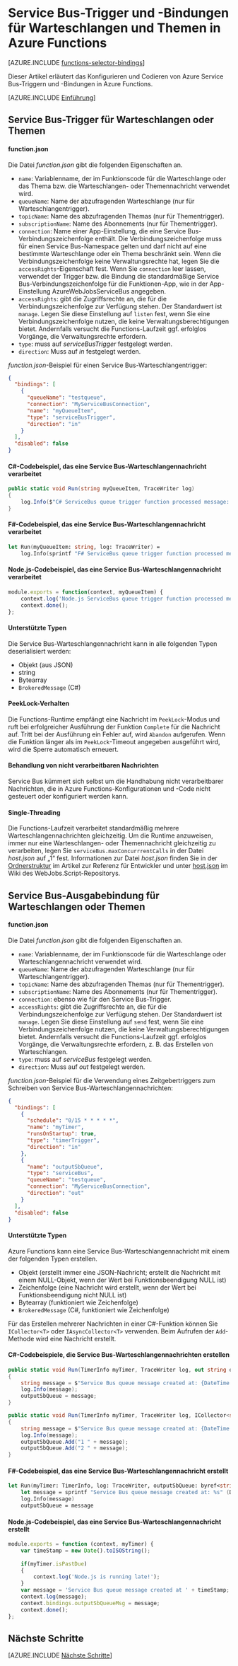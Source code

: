 <properties
	pageTitle="Service Bus-Trigger und -Bindungen in Azure Functions | Microsoft Azure"
	description="Erfahren Sie, wie Azure Service Bus-Trigger und -Bindungen in Azure Functions verwendet werden."
	services="functions"
	documentationCenter="na"
	authors="christopheranderson"
	manager="erikre"
	editor=""
	tags=""
	keywords="Azure Functions, Funktionen, Ereignisverarbeitung, dynamisches Compute, serverlose Architektur"/>

<tags
	ms.service="functions"
	ms.devlang="multiple"
	ms.topic="reference"
	ms.tgt_pltfrm="multiple"
	ms.workload="na"
	ms.date="08/22/2016"
	ms.author="chrande; glenga"/>

# Service Bus-Trigger und -Bindungen für Warteschlangen und Themen in Azure Functions

[AZURE.INCLUDE [functions-selector-bindings](../../includes/functions-selector-bindings.md)]

Dieser Artikel erläutert das Konfigurieren und Codieren von Azure Service Bus-Triggern und -Bindungen in Azure Functions.

[AZURE.INCLUDE [Einführung](../../includes/functions-bindings-intro.md)]

## <a id="sbtrigger"></a> Service Bus-Trigger für Warteschlangen oder Themen

#### function.json

Die Datei *function.json* gibt die folgenden Eigenschaften an.

- `name`: Variablenname, der im Funktionscode für die Warteschlange oder das Thema bzw. die Warteschlangen- oder Themennachricht verwendet wird.
- `queueName`: Name der abzufragenden Warteschlange (nur für Warteschlangentrigger).
- `topicName`: Name des abzufragenden Themas (nur für Thementrigger).
- `subscriptionName`: Name des Abonnements (nur für Thementrigger).
- `connection`: Name einer App-Einstellung, die eine Service Bus-Verbindungszeichenfolge enthält. Die Verbindungszeichenfolge muss für einen Service Bus-Namespace gelten und darf nicht auf eine bestimmte Warteschlange oder ein Thema beschränkt sein. Wenn die Verbindungszeichenfolge keine Verwaltungsrechte hat, legen Sie die `accessRights`-Eigenschaft fest. Wenn Sie `connection` leer lassen, verwendet der Trigger bzw. die Bindung die standardmäßige Service Bus-Verbindungszeichenfolge für die Funktionen-App, wie in der App-Einstellung AzureWebJobsServiceBus angegeben.
- `accessRights`: gibt die Zugriffsrechte an, die für die Verbindungszeichenfolge zur Verfügung stehen. Der Standardwert ist `manage`. Legen Sie diese Einstellung auf `listen` fest, wenn Sie eine Verbindungszeichenfolge nutzen, die keine Verwaltungsberechtigungen bietet. Andernfalls versucht die Functions-Laufzeit ggf. erfolglos Vorgänge, die Verwaltungsrechte erfordern.
- `type`: muss auf *serviceBusTrigger* festgelegt werden.
- `direction`: Muss auf *in* festgelegt werden.

*function.json*-Beispiel für einen Service Bus-Warteschlangentrigger:

```json
{
  "bindings": [
    {
      "queueName": "testqueue",
      "connection": "MyServiceBusConnection",
      "name": "myQueueItem",
      "type": "serviceBusTrigger",
      "direction": "in"
    }
  ],
  "disabled": false
}
```

#### C#-Codebeispiel, das eine Service Bus-Warteschlangennachricht verarbeitet

```csharp
public static void Run(string myQueueItem, TraceWriter log)
{
    log.Info($"C# ServiceBus queue trigger function processed message: {myQueueItem}");
}
```

#### F#-Codebeispiel, das eine Service Bus-Warteschlangennachricht verarbeitet

```fsharp
let Run(myQueueItem: string, log: TraceWriter) =
    log.Info(sprintf "F# ServiceBus queue trigger function processed message: %s" myQueueItem)
```

#### Node.js-Codebeispiel, das eine Service Bus-Warteschlangennachricht verarbeitet

```javascript
module.exports = function(context, myQueueItem) {
    context.log('Node.js ServiceBus queue trigger function processed message', myQueueItem);
    context.done();
};
```

#### Unterstützte Typen

Die Service Bus-Warteschlangennachricht kann in alle folgenden Typen deserialisiert werden:

* Objekt (aus JSON)
* string
* Bytearray
* `BrokeredMessage` (C#)

#### <a id="sbpeeklock"></a> PeekLock-Verhalten

Die Functions-Runtime empfängt eine Nachricht im `PeekLock`-Modus und ruft bei erfolgreicher Ausführung der Funktion `Complete` für die Nachricht auf. Tritt bei der Ausführung ein Fehler auf, wird `Abandon` aufgerufen. Wenn die Funktion länger als im `PeekLock`-Timeout angegeben ausgeführt wird, wird die Sperre automatisch erneuert.

#### <a id="sbpoison"></a> Behandlung von nicht verarbeitbaren Nachrichten

Service Bus kümmert sich selbst um die Handhabung nicht verarbeitbarer Nachrichten, die in Azure Functions-Konfigurationen und -Code nicht gesteuert oder konfiguriert werden kann.

#### <a id="sbsinglethread"></a> Single-Threading

Die Functions-Laufzeit verarbeitet standardmäßig mehrere Warteschlangennachrichten gleichzeitig. Um die Runtime anzuweisen, immer nur eine Warteschlangen- oder Themennachricht gleichzeitig zu verarbeiten, legen Sie `serviceBus.maxConcurrrentCalls` in der Datei *host.json* auf „1“ fest. Informationen zur Datei *host.json* finden Sie in der [Ordnerstruktur](functions-reference.md#folder-structure) im Artikel zur Referenz für Entwickler und unter [host.json](https://github.com/Azure/azure-webjobs-sdk-script/wiki/host.json) im Wiki des WebJobs.Script-Repositorys.

## <a id="sboutput"></a> Service Bus-Ausgabebindung für Warteschlangen oder Themen

#### function.json

Die Datei *function.json* gibt die folgenden Eigenschaften an.

- `name`: Variablenname, der im Funktionscode für die Warteschlange oder Warteschlangennachricht verwendet wird.
- `queueName`: Name der abzufragenden Warteschlange (nur für Warteschlangentrigger).
- `topicName`: Name des abzufragenden Themas (nur für Thementrigger).
- `subscriptionName`: Name des Abonnements (nur für Thementrigger).
- `connection`: ebenso wie für den Service Bus-Trigger.
- `accessRights`: gibt die Zugriffsrechte an, die für die Verbindungszeichenfolge zur Verfügung stehen. Der Standardwert ist `manage`. Legen Sie diese Einstellung auf `send` fest, wenn Sie eine Verbindungszeichenfolge nutzen, die keine Verwaltungsberechtigungen bietet. Andernfalls versucht die Functions-Laufzeit ggf. erfolglos Vorgänge, die Verwaltungsrechte erfordern, z. B. das Erstellen von Warteschlangen.
- `type`: muss auf *serviceBus* festgelegt werden.
- `direction`: Muss auf *out* festgelegt werden.

*function.json*-Beispiel für die Verwendung eines Zeitgebertriggers zum Schreiben von Service Bus-Warteschlangennachrichten:

```JSON
{
  "bindings": [
    {
      "schedule": "0/15 * * * * *",
      "name": "myTimer",
      "runsOnStartup": true,
      "type": "timerTrigger",
      "direction": "in"
    },
    {
      "name": "outputSbQueue",
      "type": "serviceBus",
      "queueName": "testqueue",
      "connection": "MyServiceBusConnection",
      "direction": "out"
    }
  ],
  "disabled": false
}
``` 

#### Unterstützte Typen

Azure Functions kann eine Service Bus-Warteschlangennachricht mit einem der folgenden Typen erstellen.

* Objekt (erstellt immer eine JSON-Nachricht; erstellt die Nachricht mit einem NULL-Objekt, wenn der Wert bei Funktionsbeendigung NULL ist)
* Zeichenfolge (eine Nachricht wird erstellt, wenn der Wert bei Funktionsbeendigung nicht NULL ist)
* Bytearray (funktioniert wie Zeichenfolge)
* `BrokeredMessage` (C#, funktioniert wie Zeichenfolge)

Für das Erstellen mehrerer Nachrichten in einer C#-Funktion können Sie `ICollector<T>` oder `IAsyncCollector<T>` verwenden. Beim Aufrufen der `Add`-Methode wird eine Nachricht erstellt.

#### C#-Codebeispiele, die Service Bus-Warteschlangennachrichten erstellen

```csharp
public static void Run(TimerInfo myTimer, TraceWriter log, out string outputSbQueue)
{
	string message = $"Service Bus queue message created at: {DateTime.Now}";
    log.Info(message); 
    outputSbQueue = message;
}
```

```csharp
public static void Run(TimerInfo myTimer, TraceWriter log, ICollector<string> outputSbQueue)
{
	string message = $"Service Bus queue message created at: {DateTime.Now}";
    log.Info(message); 
    outputSbQueue.Add("1 " + message);
    outputSbQueue.Add("2 " + message);
}
```

#### F#-Codebeispiel, das eine Service Bus-Warteschlangennachricht erstellt

```fsharp
let Run(myTimer: TimerInfo, log: TraceWriter, outputSbQueue: byref<string>) =
    let message = sprintf "Service Bus queue message created at: %s" (DateTime.Now.ToString())
    log.Info(message)
    outputSbQueue = message
```

#### Node.js-Codebeispiel, das eine Service Bus-Warteschlangennachricht erstellt

```javascript
module.exports = function (context, myTimer) {
    var timeStamp = new Date().toISOString();
    
    if(myTimer.isPastDue)
    {
        context.log('Node.js is running late!');
    }
    var message = 'Service Bus queue message created at ' + timeStamp;
    context.log(message);   
    context.bindings.outputSbQueueMsg = message;
    context.done();
};
```

## Nächste Schritte

[AZURE.INCLUDE [Nächste Schritte](../../includes/functions-bindings-next-steps.md)]

<!---HONumber=AcomDC_0921_2016-->